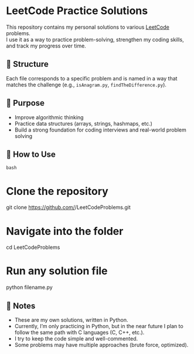 # LeetCode Practice Solutions

This repository contains my personal solutions to various [LeetCode](https://leetcode.com/) problems.  
I use it as a way to practice problem-solving, strengthen my coding skills, and track my progress over time.  

## 📂 Structure
Each file corresponds to a specific problem and is named in a way that matches the challenge (e.g., `isAnagram.py`, `findTheDifference.py`).

## 🎯 Purpose
- Improve algorithmic thinking  
- Practice data structures (arrays, strings, hashmaps, etc.)  
- Build a strong foundation for coding interviews and real-world problem solving  

## 🚀 How to Use
```bash```
# Clone the repository
git clone https://github.com/<your-username>/LeetCodeProblems.git

# Navigate into the folder
cd LeetCodeProblems

# Run any solution file
python filename.py

## 📝 Notes
- These are my own solutions, written in Python.  
- Currently, I’m only practicing in Python, but in the near future I plan to follow the same path with C languages (C, C++, etc.).  
- I try to keep the code simple and well-commented.  
- Some problems may have multiple approaches (brute force, optimized).  
